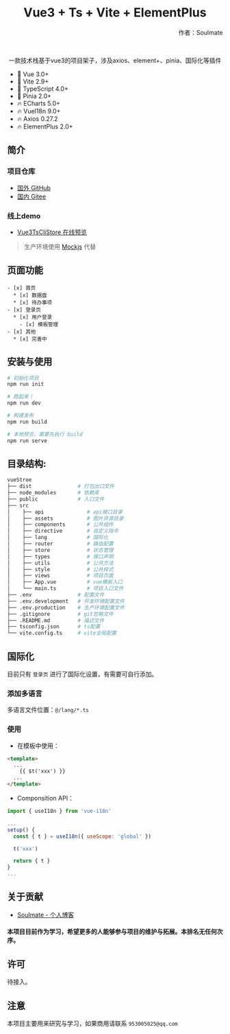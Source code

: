 <h1 align="center">Vue3 + Ts + Vite + ElementPlus</h1>
<p align="center">
  <!-- <a href="">
    <img src="./src/public/vue3.png">
  </a> -->
  <p align="right">作者：Soulmate</p>
  <br>
</p>
<p align="center">一款技术栈基于vue3的项目架子，涉及axios、element+、pinia、国际化等插件</p>

* 💪 Vue 3.0+
* 💪 Vite 2.9+
* 💪 TypeScript 4.0+
* 🍍 Pinia 2.0+
* 🔥 ECharts 5.0+
* 🔥 VueI18n 9.0+
* 🔥 Axios 0.27.2
* 🔥 ElementPlus 2.0+

## 简介

### 项目仓库
- [国外 GitHub]()
- [国内 Gitee]()

### 线上demo
- [Vue3TsCliStore 在线预览]()

> 生产环境使用 [Mockjs]() 代替


## 页面功能

```
- [x] 首页
  * [x] 数据盘
  * [x] 待办事项
- [x] 登录页
  * [x] 用户登录
    - [x] 模板管理
- [x] 其他
  * [x] 完善中
```

## 安装与使用

```bash
# 初始化项目
npm run init

# 跑起来！
npm run dev

# 构建发布
npm run build

# 本地预览，需要先执行 build
npm run serve
```

## 目录结构:

```bash
vueStroe
├── dist               # 打包出口文件
├── node_modules       # 依赖库
├── public             # 入口文件
├── src
│    ├── api              # api接口目录
│    ├── assets           # 图片资源目录
│    ├── components       # 公共组件
│    ├── directive        # 自定义指令
│    ├── lang             # 国际化
│    ├── router           # 路由配置
│    ├── store            # 状态管理
│    ├── types            # 接口声明
│    ├── utils            # 公共方法
│    ├── style            # 公共样式
│    ├── views            # 项目页面
│    ├── App.vue          # vue模板入口
│    └── main.ts          # 项目入口文件
├── .env               # 配置文件
├── .env.development   # 开发环境配置文件
├── .env.production    # 生产环境配置文件
├── .gitignore         # git忽略文件
├── .README.md         # 描述文件
├── tsconfig.json      # ts配置
└── vite.config.ts     # vite全局配置
```

## 国际化
目前只有 `登录页` 进行了国际化设置，有需要可自行添加。

### 添加多语言

多语言文件位置：`@/lang/*.ts`

### 使用

- 在模板中使用：
```html
<template>
  ...
    {{ $t('xxx') }}
  ...
</template>
```

- Componsition API：
```js
import { useI18n } from 'vue-i18n'

...
setup() {
  const { t } = useI18n({ useScope: 'global' })

  t('xxx')

  return { t }
}
...
```
## 关于贡献

- [Soulmate - 个人博客](http://blog.soulsuper.top/)
#### 本项目目前作为学习，希望更多的人能够参与项目的维护与拓展。本排名无任何次序。

## 许可

待接入。

## 注意

本项目主要用来研究与学习，如果商用请联系
`953005025@qq.com`
